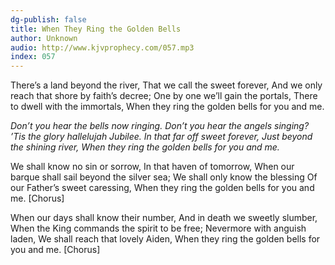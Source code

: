 ```yaml
---
dg-publish: false
title: When They Ring the Golden Bells
author: Unknown
audio: http://www.kjvprophecy.com/057.mp3
index: 057
---
```


There’s a land beyond the river,
That we call the sweet forever,
And we only reach that shore by faith’s decree;
One by one we’ll gain the portals,
There to dwell with the immortals,
When they ring the golden bells for you and me.

*Don’t you hear the bells now ringing.
Don’t you hear the angels singing?
’Tis the glory hallelujah
Jubilee.
In that far off sweet forever,
Just beyond the shining river,
When they ring the golden bells for you and me.*

We shall know no sin or sorrow,
In that haven of tomorrow,
When our barque shall sail beyond the silver sea;
We shall only know the blessing
Of our Father’s sweet caressing,
When they ring the golden bells for you and me. [Chorus]

When our days shall know their number,
And in death we sweetly slumber,
When the King commands the spirit to be free;
Nevermore with anguish laden,
We shall reach that lovely Aiden,
When they ring the golden bells for you and me. [Chorus]